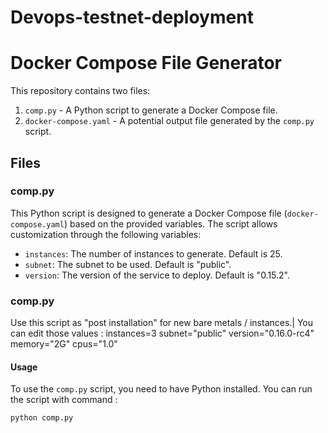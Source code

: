 # Devops-testnet-deployment

# Docker Compose File Generator

This repository contains two files:

1. `comp.py` - A Python script to generate a Docker Compose file.
2. `docker-compose.yaml` - A potential output file generated by the `comp.py` script.

## Files

### comp.py

This Python script is designed to generate a Docker Compose file (`docker-compose.yaml`) based on the provided variables. The script allows customization through the following variables:

- `instances`: The number of instances to generate. Default is 25.
- `subnet`: The subnet to be used. Default is "public".
- `version`: The version of the service to deploy. Default is "0.15.2".

### comp.py

Use this script as "post installation" for new bare metals / instances.|
You can edit those values :
instances=3
subnet="public"
version="0.16.0-rc4"
memory="2G"
cpus="1.0"

#### Usage

To use the `comp.py` script, you need to have Python installed. You can run the script with command : 

```bash
python comp.py
